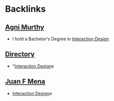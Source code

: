 
# Backlinks
## [Agni Murthy](<Agni Murthy.md>)
- I hold a Bachelor's Degree in [Interaction Design](<Interaction Design.md>)

## [Directory](<Directory.md>)
- "[Interaction Design](<Interaction Design.md>)e

## [Juan F Mena](<Juan F Mena.md>)
- [Interaction Design](<Interaction Design.md>)e

